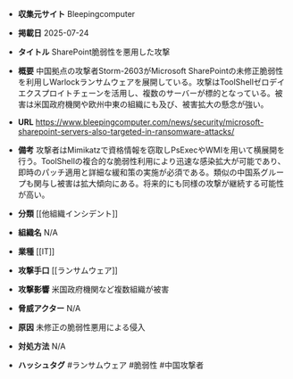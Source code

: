 - **収集元サイト**
Bleepingcomputer

- **掲載日**
2025-07-24

- **タイトル**
SharePoint脆弱性を悪用した攻撃

- **概要**
中国拠点の攻撃者Storm-2603がMicrosoft SharePointの未修正脆弱性を利用しWarlockランサムウェアを展開している。攻撃はToolShellゼロデイエクスプロイトチェーンを活用し、複数のサーバーが標的となっている。被害は米国政府機関や欧州中東の組織にも及び、被害拡大の懸念が強い。

- **URL**
https://www.bleepingcomputer.com/news/security/microsoft-sharepoint-servers-also-targeted-in-ransomware-attacks/

- **備考**
攻撃者はMimikatzで資格情報を窃取しPsExecやWMIを用いて横展開を行う。ToolShellの複合的な脆弱性利用により迅速な感染拡大が可能であり、即時のパッチ適用と詳細な緩和策の実施が必須である。類似の中国系グループも関与し被害は拡大傾向にある。将来的にも同様の攻撃が継続する可能性が高い。

- **分類**
[[他組織インシデント]]

- **組織名**
N/A

- **業種**
[[IT]]

- **攻撃手口**
[[ランサムウェア]]

- **攻撃影響**
米国政府機関など複数組織が被害

- **脅威アクター**
N/A

- **原因**
未修正の脆弱性悪用による侵入

- **対処方法**
N/A

- **ハッシュタグ**
#ランサムウェア #脆弱性 #中国攻撃者
